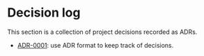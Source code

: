 # Decision log

This section is a collection of project decisions recorded as ADRs.

- [ADR-0001](0001-use-adr-to-describe-decisions.md): use ADR format to keep track of decisions.